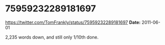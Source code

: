 # 75959232289181697
https://twitter.com/TomFrankly/status/75959232289181697
**Date:** 2011-06-01

2,235 words down, and still only 1/10th done.
